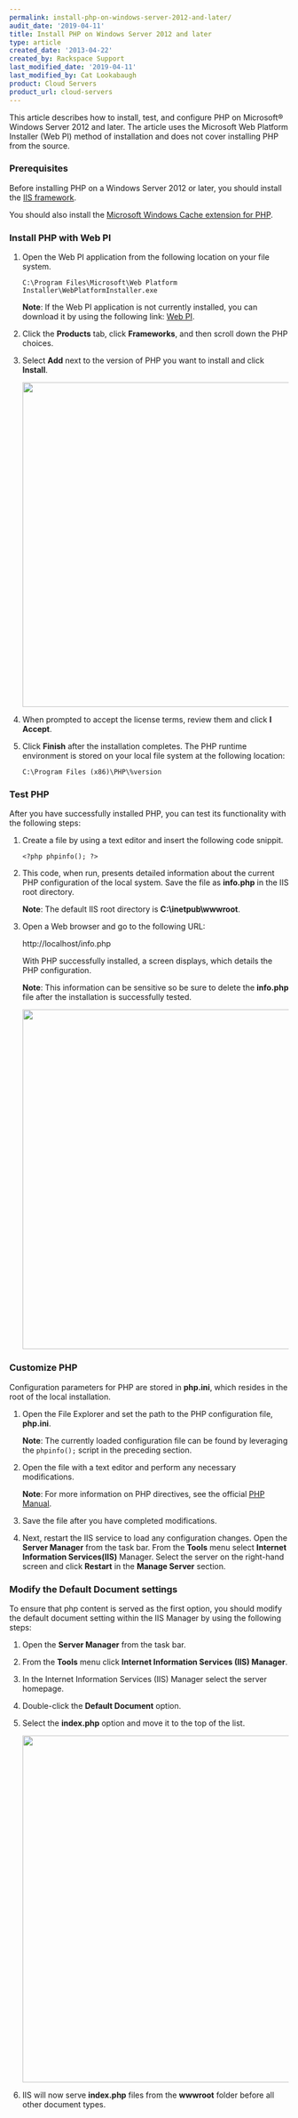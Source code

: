 ```yaml
---
permalink: install-php-on-windows-server-2012-and-later/
audit_date: '2019-04-11'
title: Install PHP on Windows Server 2012 and later
type: article
created_date: '2013-04-22'
created_by: Rackspace Support
last_modified_date: '2019-04-11'
last_modified_by: Cat Lookabaugh
product: Cloud Servers
product_url: cloud-servers
---
```


This article describes how to install, test, and configure PHP on Microsoft&reg;
Windows Server 2012 and later. The article uses the Microsoft Web Platform
Installer (Web PI) method of installation and does not cover installing PHP from
the source.

### Prerequisites

Before installing PHP on a Windows Server 2012 or later, you should install
the [IIS framework](https://docs.microsoft.com/en-us/dynamics-nav/how-to--install-and-configure-internet-information-services-for-microsoft-dynamics-nav-web-client).

You should also install the
[Microsoft Windows Cache extension for PHP](https://docs.microsoft.com/en-us/iis/application-frameworks/install-and-configure-php-on-iis/use-the-windows-cache-extension-for-php).

### Install PHP with Web PI

1. Open the Web PI application from the following location on your
file system.

       C:\Program Files\Microsoft\Web Platform Installer\WebPlatformInstaller.exe

   **Note**: If the Web PI application is not currently installed, you can download
   it by using the following link: [Web PI](http://www.microsoft.com/web/downloads/platform.aspx).

2. Click the **Products** tab, click **Frameworks**, and then scroll down the
PHP choices.

3. Select **Add** next to the version of PHP you want to install and
click **Install**.

   <img src="{% asset_path cloud-servers/install-php-on-windows-server-2012-and-later/php_webpi.png %}" width="854" height="584" />

4. When prompted to accept the license terms, review them and click **I Accept**.

5. Click **Finish** after the installation completes. The PHP runtime
environment is stored on your local file system at the following
location:

       C:\Program Files (x86)\PHP\%version

### Test PHP

After you have successfully installed PHP, you can test its functionality
with the following steps:

1. Create a file by using a text editor and insert the following code
snippit.

       <?php phpinfo(); ?>

2. This code, when run, presents detailed information about the
current PHP configuration of the local system. Save the
file as **info.php** in the IIS root directory.

   **Note**: The default IIS root directory is **C:\\inetpub\\wwwroot**.

3. Open a Web browser and go to the following URL:

    http://localhost/info.php

   With PHP successfully installed, a screen displays, which details the PHP configuration.

   **Note**: This information can be sensitive so be sure to delete
   the **info.php** file after the installation is successfully tested.

   <img src="{% asset_path cloud-servers/install-php-on-windows-server-2012-and-later/php_info.png %}" width="861" height="611" />

### Customize PHP

Configuration parameters for PHP are stored in **php.ini**, which
resides in the root of the local installation.

1. Open the File Explorer and set the path to the PHP configuration file, **php.ini**.

   **Note**: The currently loaded configuration file can be found by leveraging the `phpinfo();` script in the preceding section.

2. Open the file with a text editor and perform any necessary modifications.

   **Note**: For more information on PHP directives, see the official
   [PHP Manual](http://php.net/manual/en).

3. Save the file after you have completed modifications.

4. Next, restart the IIS service to load any configuration changes. Open the
  **Server Manager** from the task bar. From the **Tools** menu select
  **Internet Information Services(IIS)** Manager. Select the server on the
  right-hand screen and click **Restart** in the **Manage Server** section.

### Modify the Default Document settings

To ensure that php content is served as the first option, you should modify
the default document setting within the IIS Manager by using the following steps:

1. Open the **Server Manager** from the task
bar.

2. From the **Tools** menu click **Internet Information Services
(IIS) Manager**.

3. In the Internet Information Services (IIS) Manager select the
server homepage.

4. Double-click the **Default Document** option.

5. Select the **index.php** option and move it to the top of the
list.

   <img src="{% asset_path cloud-servers/install-php-on-windows-server-2012-and-later/php_top.png %}" width="876" height="624" />

6. IIS will now serve **index.php** files from the **wwwroot** folder
before all other document types.
